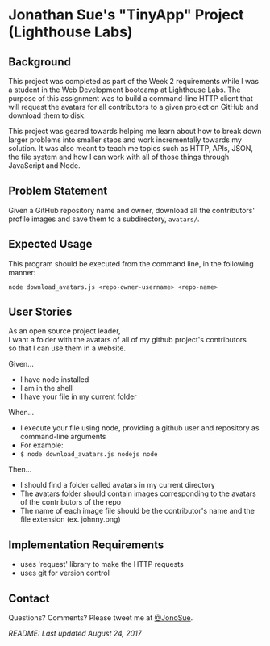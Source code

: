 # Jonathan Sue's "TinyApp" Project (Lighthouse Labs)


## Background

This project was completed as part of the Week 2 requirements while I was a student in the Web Development bootcamp at Lighthouse Labs. The purpose of this assignment was to build a command-line HTTP client that will request the avatars for all contributors to a given project on GitHub and download them to disk.

This project was geared towards helping me learn about how to break down larger problems into smaller steps and work incrementally towards my solution. It was also meant to teach me topics such as HTTP, APIs, JSON, the file system and how I can work with all of those things through JavaScript and Node.


## Problem Statement

Given a GitHub repository name and owner, download all the contributors' profile images and save them to a subdirectory, `avatars/`.


## Expected Usage

This program should be executed from the command line, in the following manner:

`node download_avatars.js <repo-owner-username> <repo-name>`


## User Stories

As an open source project leader,<br />
I want a folder with the avatars of all of my github project's contributors<br />
so that I can use them in a website.<br />

Given...

- I have node installed<br />
- I am in the shell<br />
- I have your file in my current folder<br />

When...

- I execute your file using node, providing a github user and repository as command-line arguments<br />
- For example:<br />
- `$ node download_avatars.js nodejs node`

Then...

- I should find a folder called avatars in my current directory<br />
- The avatars folder should contain images corresponding to the avatars of the contributors of the repo<br />
- The name of each image file should be the contributor's name and the file extension (ex. johnny.png)<br />


## Implementation Requirements

- uses 'request' library to make the HTTP requests<br />
- uses git for version control


## Contact

Questions? Comments? Please tweet me at [@JonoSue](http://twitter.com/JonoSue).


*README: Last updated August 24, 2017*
